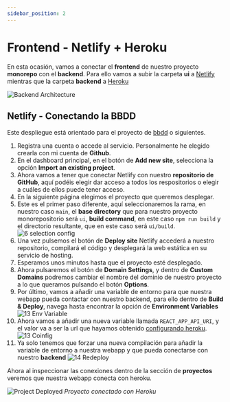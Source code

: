 ```yaml
---
sidebar_position: 2
---
```


# Frontend - Netlify + Heroku

En esta ocasión, vamos a conectar el **frontend** de nuestro proyecto **monorepo** con el **backend**. Para ello vamos a subir la carpeta **ui** a [Netlify](https://www.netlify.com) mientras que la carpeta **backend** a [Heroku](https://www.heroku.com)

![Backend Architecture](/img/tutorial/deployment/architecture-deployment-backend.svg)

## Netlify - Conectando la BBDD

Este despliegue está orientado para el proyecto de [bbdd](https://github.com/lucferbux/Taller-BBDD) o siguientes.

1. Registra una cuenta o accede al servicio. Personalmente he elegido crearla con mi cuenta de **Github**.
2. En el dashboard principal, en el botón de **Add new site**, selecciona la opción **Import an existing project**.
3. Ahora vamos a tener que conectar Netlify con nuestro **repositorio de GitHub**, aquí podéis elegir dar acceso a todos los respositorios o elegir a cuáles de ellos puede tener acceso.
4. En la siguiente página elegimos el proyecto que queremos desplegar.
5. Este es el primer paso diferente, aquí seleccionaremos la rama, en nuestro caso `main`, el **base directory** que para nuestro proyecto monorepositorio será `ui`, **build command**, en este caso ``npm run build`` y el directorio resultante, que en este caso será ``ui/build``.
![6 selection config](/img/tutorial/deployment/netlify/7_configuration.png)
6. Una vez pulsemos el botón de **Deploy site** Netlify accederá a nuestro repositorio, compilará el código y desplegará la web estática en su servicio de hosting.
7. Esperamos unos minutos hasta que el proyecto esté desplegado.
8. Ahora pulsaremos el botón de **Domain Settings**, y dentro de **Custom Domains** podremos cambiar el nombre del dominio de nuestro proyecto a lo que queramos pulsando el botón **Options**.
9. Por último, vamos a añadir una variable de entorno para que nuestra webapp pueda contactar con nuestro backend, para ello dentro de **Build & Deploy**, navega hasta encontrar la opción de **Environment Variables**
![13 Env Variable](/img/tutorial/deployment/netlify/13_environment.png)
10. Ahora vamos a añadir una nueva variable llamada `REACT_APP_API_URI`, y el valor va a ser la url que hayamos obtenido [configurando heroku](./backend).
![13 Coinfig](/img/tutorial/deployment/netlify/14_variable.png)
11. Ya solo tenemos que forzar una nueva compilación para añadir la variable de entorno a nuestra webapp y que pueda conectarse con nuestro **backend**
![14 Redeploy](/img/tutorial/deployment/netlify/15_redeploy.png)

Ahora al inspeccionar las conexiones dentro de la sección de **proyectos** veremos que nuestra webapp conecta con heroku.

![Project Deployed](/img/tutorial/deployment/netlify/16_heroku_integration.png)
*Proyecto conectado con Heroku*
